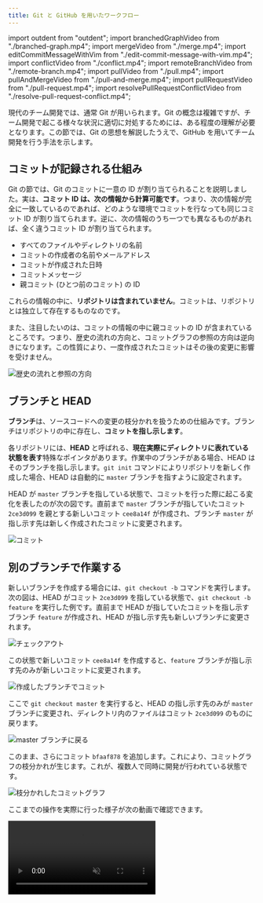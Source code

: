 ```yaml
---
title: Git と GitHub を用いたワークフロー
---
```


import outdent from "outdent";
import branchedGraphVideo from "./branched-graph.mp4";
import mergeVideo from "./merge.mp4";
import editCommitMessageWithVim from "./edit-commit-message-with-vim.mp4";
import conflictVideo from "./conflict.mp4";
import remoteBranchVideo from "./remote-branch.mp4";
import pullVideo from "./pull.mp4";
import pullAndMergeVideo from "./pull-and-merge.mp4";
import pullRequestVideo from "./pull-request.mp4";
import resolvePullRequestConflictVideo from "./resolve-pull-request-conflict.mp4";

現代のチーム開発では、通常 Git が用いられます。Git の概念は複雑ですが、チーム開発で起こる様々な状況に適切に対処するためには、ある程度の理解が必要となります。この節では、Git の思想を解説したうえで、GitHub を用いてチーム開発を行う手法を示します。

## コミットが記録される仕組み

Git の節では、Git のコミットに一意の ID が割り当てられることを説明しました。実は、**コミット ID は、次の情報から計算可能です**。つまり、次の情報が完全に一致しているのであれば、どのような環境でコミットを行なっても同じコミット ID が割り当てられます。逆に、次の情報のうち一つでも異なるものがあれば、全く違うコミット ID が割り当てられます。

- すべてのファイルやディレクトリの名前
- コミットの作成者の名前やメールアドレス
- コミットが作成された日時
- コミットメッセージ
- 親コミット (ひとつ前のコミット) の ID

これらの情報の中に、**リポジトリは含まれていません**。コミットは、リポジトリとは独立して存在するものなのです。

また、注目したいのは、コミットの情報の中に親コミットの ID が含まれているところです。つまり、歴史の流れの方向と、コミットグラフの参照の方向は逆向きになります。この性質により、一度作成されたコミットはその後の変更に影響を受けません。

![歴史の流れと参照の方向](./commit-history.drawio.svg)

## ブランチと HEAD

**ブランチ**は、ソースコードへの変更の枝分かれを扱うための仕組みです。ブランチはリポジトリの中に存在し、**コミットを指し示します**。

各リポジトリには、**HEAD** と呼ばれる、**現在実際にディレクトリに表れている状態を表す**特殊なポインタがあります。作業中のブランチがある場合、HEAD はそのブランチを指し示します。`git init` コマンドによりリポジトリを新しく作成した場合、HEAD は自動的に `master` ブランチを指すように設定されます。

HEAD が `master` ブランチを指している状態で、コミットを行った際に起こる変化を表したのが次の図です。直前まで `master` ブランチが指していたコミット `2ce3d099` を親とする新しいコミット `cee8a14f` が作成され、ブランチ `master` が指し示す先は新しく作成されたコミットに変更されます。

![コミット](./commit.drawio.svg)

## 別のブランチで作業する

新しいブランチを作成する場合には、`git checkout -b` コマンドを実行します。次の図は、HEAD がコミット `2ce3d099` を指している状態で、`git checkout -b feature` を実行した例です。直前まで HEAD が指していたコミットを指し示すブランチ `feature` が作成され、HEAD が指し示す先も新しいブランチに変更されます。

![チェックアウト](./checkout.drawio.svg)

この状態で新しいコミット `cee8a14f` を作成すると、`feature` ブランチが指し示す先のみが新しいコミットに変更されます。

![作成したブランチでコミット](./commit-on-branch.drawio.svg)

ここで `git checkout master` を実行すると、HEAD の指し示す先のみが `master` ブランチに変更され、ディレクトリ内のファイルはコミット `2ce3d099` のものに戻ります。

![master ブランチに戻る](./re-checkout-master.drawio.svg)

このまま、さらにコミット `bfaaf878` を追加します。これにより、コミットグラフの枝分かれが生じます。これが、複数人で同時に開発が行われている状態です。

![枝分かれしたコミットグラフ](./branched-graph.drawio.svg)

ここまでの操作を実際に行った様子が次の動画で確認できます。

<video src={branchedGraphVideo} controls muted />

## 枝分かれしたブランチをマージする

`git merge` コマンドを用いると、現在のブランチに他のブランチの変更を取り込むことができます。次の例では、HEAD が `master` ブランチにある状態で、`git merge feature` を実行することで `feature` ブランチを `master` ブランチにマージしています。

![マージ](./merge.drawio.svg)

このマージを実行すると、`bfaaf878` と `cee8a14f` の 2 つの親を持つ**マージコミット** `d021150b` が生成され、2 つのブランチ両方で行われた変更を含むコミットとなります。マージコミットのコミットメッセージは自分で指定することもできますが、Git 側で用意してくれる標準のメッセージ (この例では `Merge branch 'feature'`) をそのまま用いても良いでしょう。

<video src={mergeVideo} controls muted autoPlay loop />

:::tip Git 標準のエディタ

コマンドラインからコミットを作成する際、`-m` オプションを指定しなかった場合、コミットメッセージを編集するためのエディタが起動します。このエディタは自分で設定することができますが、上の例では [nano](https://www.nano-editor.org/) が起動しており、この場合は `Ctrl + X` で終了します。

環境によっては [Vim](https://www.vim.org/) が起動する場合があります。この場合は、`:q` を入力して `Enter` を押下することにより終了できます。

<video src={editCommitMessageWithVim} controls muted autoPlay loop />

:::

## コンフリクト

`git merge` コマンドが実行されると、Git はまずコミットグラフ上の共通の祖先を探します。例えば、コミットグラフが次のような状態であるとき、Git は `master` ブランチと `feature` ブランチの共通の祖先であるコミット `2ce3d099` を起点とした変更を取得します。

```html title="共通の祖先 (2ce3d099)"
<li>吾輩は猫である</li>
<li>坊っちゃん</li>
```

<div className="row">
  <div className="col">
    <CodeBlock title="master (0d4cba5c)" language="html">{outdent`
      <li>吾輩は猫である</li>
      <li>坊っちゃん</li>
      <li>三四郎</li>
    `}</CodeBlock>
  </div>
  <div className="col">
    <CodeBlock title="feature (f08f242a)" language="html">{outdent`
      <li>吾輩は猫である</li>
      <li>坊っちゃん</li>
      <li>こころ</li>
    `}</CodeBlock>
  </div>
</div>

![コンフリクト](./conflict.drawio.svg)

この例の場合、共通の祖先に対して `master` は `<li>三四郎</li>` が、`feature` は `<li>こころ</li>` が**同じ場所に**追加されています。この状態で `git merge feature` を実行すると、Git は**コンフリクト**を報告し、マージを中断します。コンフリクトが発生したファイルには、Git により自動的に `<<<<<<<` や `=======`、`>>>>>>>` といったコンフリクトマーカーが挿入されます。

<!-- 頭にインデントを入れておくことで Markdown ファイルのコンフリクトと認識させない -->

<CodeBlock language="html">{outdent`

  <li>吾輩は猫である</li>
  <li>坊っちゃん</li>
  <<<<<<< HEAD
  <li>三四郎</li>
  =======
  <li>こころ</li>
  >>>>>>> feature
`.trim()}</CodeBlock>

コンフリクトを解決するには、ファイルを編集してコンフリクトマーカーを削除する必要があります。全てのコンフリクトに対応できたら、コンフリクトしたファイルをステージし、`git merge --continue` コマンドを実行してマージを続行しましょう。

ここまでの操作を実際に行うと、次の動画のようになります。

<video src={conflictVideo} controls muted />

## リモートブランチ

Git と GitHub の節では、自分の PC に置かれたリポジトリ (ローカルリポジトリ) と GitHub 上のリポジトリ (リモートリポジトリ) を接続しました。`git push origin master` コマンドを行ったときの Git の動作を確認しておきましょう。

`git push origin master` コマンドは、ローカルリポジトリの `master` ブランチが指し示すコミットを、リモートリポジトリの `master` ブランチが指し示すコミットとして設定するためのコマンドです。次の図は、ローカルリポジトリの `master` ブランチがコミット `2ce3d099` を指している状態で、空のリモートリポジトリ `origin` に対して `git push origin master` を実行した際の様子を表しています。

![リモートブランチ](./remote-branch.drawio.svg)

この状態でコミットを行うと、ローカルリポジトリの `master` ブランチが、リモートリポジトリの `master` ブランチより 1 コミット分進んでいる状態になります。

![1 コミット進んだ状態](./one-commit-ahead.drawio.svg)

再び `git push origin master` を実行 (最初の push 時に `-u` オプションを指定した場合は `git push`) することで、作成したコミットをリモートリポジトリに反映させられます。

![再びプッシュする](./push-again.drawio.svg)

ここまでの操作を実際に行うと、次のようになります。

<video src={remoteBranchVideo} controls muted />

## 他の人が行った変更を取得する

自分以外がリモートリポジトリに対して変更を加えた場合、リモートリポジトリのブランチがローカルリポジトリのブランチより先のコミットを指している状態になります。`git pull` コマンドにより、ローカルリポジトリのブランチが指し示す先を、リモートリポジトリのブランチが指すコミットと一致させることができます。次の例では、`git pull origin master` により、ローカルリポジトリの `master` をリモートブランチ `master` の最新のコミットと一致させています。

![プル](./pull.drawio.svg)

<video src={pullVideo} controls muted />

## プルの際にマージが必要な場合

自分が最後に `git pull` をした後に他の人がリモートリポジトリにプッシュした状態で、自分が新しいコミットを作成すると、次の図のような状態になります。

![マージが必要](./remote-branch-merge-required.drawio.svg)

この状態で `git pull` を行うと、自動的にマージコミットが作成されます。

![自動的に作成されるマージコミット](./remote-branch-pull-and-merge.drawio.svg)

再び `git push origin master` を実行することにより、変更を正しくリモートブランチに反映できます。

![自動的に作成されるマージコミット](./remote-branch-merge-and-push-again.drawio.svg)

ここまでの操作を実際に行うと、次の動画のようになります。

<video src={pullAndMergeVideo} controls muted />

## プルリクエスト

GitHub などのサービスを用いて共同開発を行う場合、通常は `master` ブランチへのマージを Web 画面上で行い、**Git のコマンドで `master` ブランチを操作することはありません**。これにより、プログラムの変更が無秩序に行われることを防ぐことができます。GitHub では、**プルリクエスト**と呼ばれる機能により実現できます。

次の図のようなコミットグラフがある状態を考えてみましょう。`master` ブランチから `feature` ブランチを切り出し、作成したコミットをリモートリポジトリにプッシュした状態です。`feature` ブランチから `master` ブランチに対してプルリクエストを作成することで、`feature` ブランチで行った変更を他のユーザーに確認してもらうことができます。

![プルリクエスト](./pull-request.drawio.svg)

プルリクエストをマージすると、ローカルリポジトリで `git merge` コマンドを実行した場合と同様にマージコミットが作成されます。

![プルリクエストのマージ](./pull-request-merge.drawio.svg)

ローカルリポジトリで再び `master` ブランチをチェックアウトし、`git pull origin master` で `master` ブランチを GitHub 上の最新のコミットに合わせれば、開発を再開できます。

![マージされたプルリクエストをプルする](./pull-merged-pull-request.drawio.svg)

ここまでの操作を実際に行うと、次の通りになります。

<video src={pullRequestVideo} controls muted />

## プルリクエストでコンフリクトが発生した場合

プルリクエストでコンフリクトが発生した場合、ローカルではマージコミット作成前に修正をしていましたが、プルリクエストを用いた開発においては、`master` ブランチは直接操作できないため、代わりにプルリクエストを出した側のブランチを操作して `master` ブランチにマージ可能になるよう修正します。

次のコミットグラフを考えてみましょう。`master` ブランチが `2ce3d099` だった際に `feature` ブランチを切り出し、コミット `f08f242a` を作成しましたが、他のチームメンバーの開発の結果 GitHub 上の `master` ブランチが `0d4cba5c` に進み、`feature` ブランチから `master` ブランチへのプルリクエストがコンフリクトしている状態です。

![コンフリクトの発生したプルリクエスト](./pull-request-conflict.drawio.svg)

この状態を解消するために、**ローカルで最新の `master` ブランチを `feature` ブランチにマージします**。まずは `master` ブランチをチェックアウトし、最新の `master` への変更を `git pull origin master` によりローカルリポジトリに取り込んだうえで、再び `feature` ブランチに戻ります。

![master ブランチを最新にする](./pull-master-after-pull-request-conflict.drawio.svg)

ここで `git merge master` を実行し、コンフリクトを解決して `master` ブランチとのマージコミット `d6d38e90` を作成してプッシュします。これにより、`feature` ブランチは `master` ブランチにマージ可能となり、コンフリクトが解消されます。

![master ブランチを feature ブランチにマージ](./pull-request-conflict-resolved.drawio.svg)

通常通りプルリクエストをマージすれば完了です。同じように作成されたマージコミットをローカルに取り込むことができます。

![コンフリクトが解消されたプルリクエストをマージ](./merge-conflict-resolved-pull-request.drawio.svg)

ここまでの操作を実際に行った様子が次の動画になります。

<video src={resolvePullRequestConflictVideo} controls muted />

## 課題

1. 同一の GitHub リポジトリに対し、同じ行を変更するプルリクエストを 2 人で作成しましょう。
2. 片方をマージすると、もう片方のプルリクエストがコンフリクト状態になることを確認しましょう。
3. コンフリクトを解決しましょう。
4. マージされたプルリクエストで行われた変更をプルしましょう。
